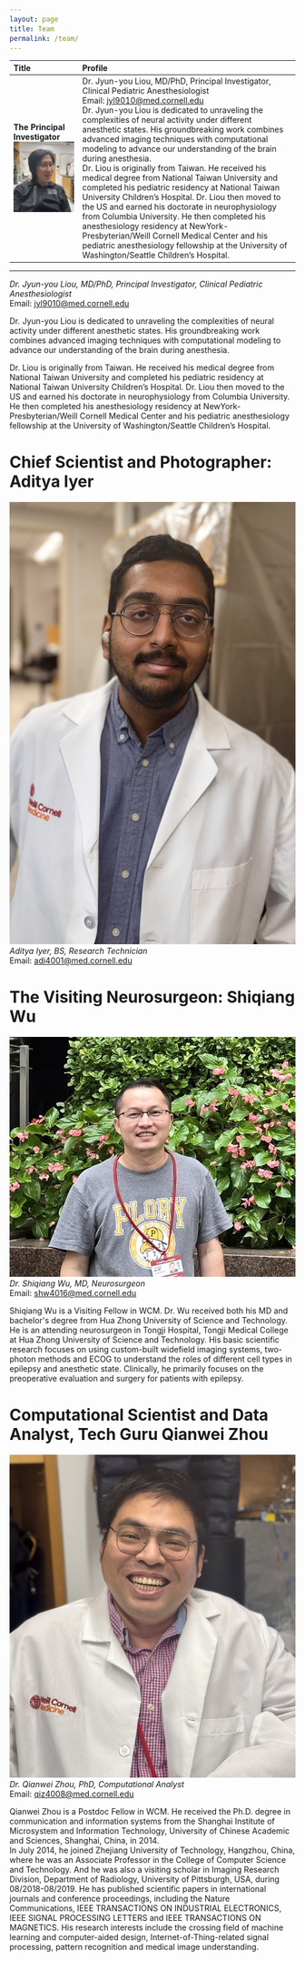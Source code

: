 ```yaml
---
layout: page
title: Team
permalink: /team/
---
```


<!-- The Principal Investigator: Jyun-you Liou -->
|Title|Profile  &nbsp;|
|:-----------|:--------------------------------------------|
| **The Principal Investigator**   <img src="jpgs/LJY.jpg" width="300">   | Dr. Jyun-you Liou, MD/PhD, Principal Investigator, Clinical Pediatric Anesthesiologist <br> Email: jyl9010@med.cornell.edu <br> Dr. Jyun-you Liou is dedicated to unraveling the complexities of neural activity under different anesthetic states. His groundbreaking work combines advanced imaging techniques with computational modeling to advance our understanding of the brain during anesthesia. <br> Dr. Liou is originally from Taiwan. He received his medical degree from National Taiwan University and completed his pediatric residency at National Taiwan University Children’s Hospital. Dr. Liou then moved to the US and earned his doctorate in neurophysiology from Columbia University. He then completed his anesthesiology residency at NewYork-Presbyterian/Weill Cornell Medical Center and his pediatric anesthesiology fellowship at the University of Washington/Seattle Children’s Hospital.  |





------------------
*Dr. Jyun-you Liou, MD/PhD, Principal Investigator, Clinical Pediatric Anesthesiologist*  
Email: jyl9010@med.cornell.edu  

Dr. Jyun-you Liou is dedicated to unraveling the complexities of neural activity under different anesthetic states. His groundbreaking work combines advanced imaging techniques with computational modeling to advance our understanding of the brain during anesthesia.

Dr. Liou is originally from Taiwan. He received his medical degree from National Taiwan University and completed his pediatric residency at National Taiwan University Children’s Hospital. Dr. Liou then moved to the US and earned his doctorate in neurophysiology from Columbia University. He then completed his anesthesiology residency at NewYork-Presbyterian/Weill Cornell Medical Center and his pediatric anesthesiology fellowship at the University of Washington/Seattle Children’s Hospital.  



# Chief Scientist and Photographer: Aditya Iyer

![Jyun-you Liou](jpgs/adi1.jpg) 
*Aditya Iyer, BS, Research Technician*  
Email: adi4001@med.cornell.edu  


# The Visiting Neurosurgeon: Shiqiang Wu

![Jyun-you Liou](jpgs/wsq3.jpg)  
*Dr. Shiqiang Wu, MD, Neurosurgeon*  
Email: shw4016@med.cornell.edu  

Shiqiang Wu is a Visiting Fellow in WCM. Dr. Wu received both his MD and bachelor's degree from Hua Zhong University of Science and Technology. He is an attending neurosurgeon in Tongji Hospital, Tongji Medical College at Hua Zhong University of Science and Technology. His basic scientific research focuses on using custom-built widefield imaging systems, two-photon methods and ECOG to understand the roles of different cell types in epilepsy and anesthetic state. Clinically, he primarily focuses on the preoperative evaluation and surgery for patients with epilepsy.  


# Computational Scientist and Data Analyst, Tech Guru Qianwei Zhou

![Jyun-you Liou](jpgs/qiz1.jpg)
*Dr. Qianwei Zhou, PhD, Computational Analyst*  
Email: qiz4008@med.cornell.edu  

Qianwei Zhou is a Postdoc Fellow in WCM. He received the Ph.D. degree in communication and information systems from the Shanghai Institute of Microsystem and Information Technology, University of Chinese Academic and Sciences, Shanghai, China, in 2014.  
In July 2014, he joined Zhejiang University of Technology, Hangzhou, China, where he was an Associate Professor in the College of Computer Science and Technology. And he was also a visiting scholar in Imaging Research Division, Department of Radiology, University of Pittsburgh, USA, during 08/2018-08/2019. He has published scientific papers in international journals and conference proceedings, including the Nature Communications, IEEE TRANSACTIONS ON INDUSTRIAL ELECTRONICS, IEEE SIGNAL PROCESSING LETTERS and IEEE TRANSACTIONS ON MAGNETICS. His research interests include the crossing field of machine learning and computer-aided design, Internet-of-Thing-related signal processing, pattern recognition and medical image understanding.  



